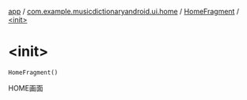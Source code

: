 [app](../../index.md) / [com.example.musicdictionaryandroid.ui.home](../index.md) / [HomeFragment](index.md) / [&lt;init&gt;](./-init-.md)

# &lt;init&gt;

`HomeFragment()`

HOME画面

